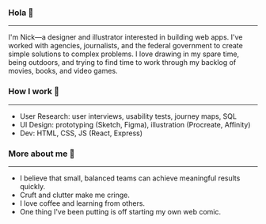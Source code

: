 ### Hola 👋
---

I'm Nick—a designer and illustrator interested in building web apps. I've worked with agencies, journalists, and the federal government to create simple solutions to complex problems. I love drawing in my spare time, being outdoors, and trying to find time to work through my backlog of movies, books, and video games. 

### How I work 💪
---
- User Research: user interviews, usability tests, journey maps, SQL
- UI Design: prototyping (Sketch, Figma), illustration (Procreate, Affinity)
- Dev: HTML, CSS, JS (React, Express)

### More about me 🧐
---
- I believe that small, balanced teams can achieve meaningful results quickly.
- Cruft and clutter make me cringe.
- I love coffee and learning from others.
- One thing I've been putting is off starting my own web comic.
